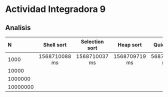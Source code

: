 ﻿# Actividad Integradora 9

## Analisis

|N|Shell sort| Selection sort|Heap sort| Quicksort|
| :--- | :---: | :---: | :---: | :---: |
|1000     | 1568710088 ms | 1568710037 ms | 1568709719 ms | 568709631 ms|
|10000    |           |              |         |         |
|1000000  |           |              |         |         |
|10000000 |           |              |         |         |
